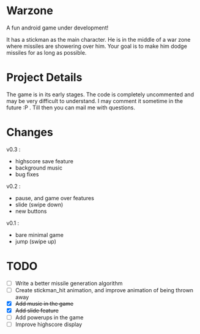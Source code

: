 Warzone
=======

A fun android game under development!

It has a stickman as the main character. He is in the middle of a war zone where missiles are showering over him. Your goal is to make him dodge missiles for as long as possible.

Project Details
===============

The game is in its early stages. The code is completely uncommented and may be very difficult to understand. I may comment it sometime in the future :P . Till then you can mail me with questions. 

Changes
========
v0.3 :
 * highscore save feature
 * background music
 * bug fixes

v0.2 :
 * pause, and game over features
 * slide (swipe down)
 * new buttons

v0.1 :
 * bare minimal game
 * jump (swipe up)

TODO
====

- [ ] Write a better missile generation algorithm
- [ ] Create stickman_hit animation, and improve animation of being thrown away
- [x] ~~Add music in the game~~
- [x] ~~Add slide feature~~
- [ ] Add powerups in the game
- [ ] Improve highscore display
